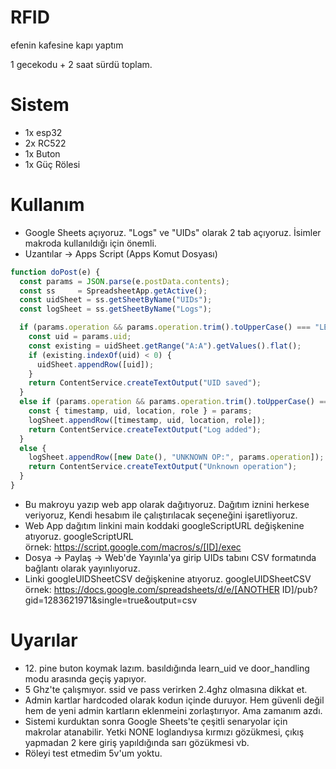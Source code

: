 # RFID 
efenin kafesine kapı yaptım

1 gecekodu + 2 saat sürdü toplam.

# Sistem
- 1x esp32
- 2x RC522
- 1x Buton
- 1x Güç Rölesi

# Kullanım
- Google Sheets açıyoruz. "Logs" ve "UIDs" olarak 2 tab açıyoruz. İsimler makroda kullanıldığı için önemli.
- Uzantılar -> Apps Script (Apps Komut Dosyası)
```javascript
function doPost(e) {
  const params = JSON.parse(e.postData.contents);
  const ss     = SpreadsheetApp.getActive();
  const uidSheet = ss.getSheetByName("UIDs");
  const logSheet = ss.getSheetByName("Logs");

  if (params.operation && params.operation.trim().toUpperCase() === "LEARN") {
    const uid = params.uid;
    const existing = uidSheet.getRange("A:A").getValues().flat();
    if (existing.indexOf(uid) < 0) {
      uidSheet.appendRow([uid]);
    }
    return ContentService.createTextOutput("UID saved");
  }
  else if (params.operation && params.operation.trim().toUpperCase() === "LOG") {
    const { timestamp, uid, location, role } = params;
    logSheet.appendRow([timestamp, uid, location, role]);
    return ContentService.createTextOutput("Log added");
  }
  else {
    logSheet.appendRow([new Date(), "UNKNOWN OP:", params.operation]);
    return ContentService.createTextOutput("Unknown operation");
  }
}
```

- Bu makroyu yazıp web app olarak dağıtıyoruz. Dağıtım iznini herkese veriyoruz, Kendi hesabım ile çalıştırılacak seçeneğini işaretliyoruz.
- Web App dağıtım linkini main koddaki googleScriptURL değişkenine atıyoruz. googleScriptURL  
örnek: https://script.google.com/macros/s/[ID]/exec
- Dosya -> Paylaş -> Web'de Yayınla'ya girip UIDs tabını CSV formatında bağlantı olarak yayınlıyoruz.
- Linki googleUIDSheetCSV değişkenine atıyoruz. googleUIDSheetCSV  
örnek: https://docs.google.com/spreadsheets/d/e/[ANOTHER ID]/pub?gid=1283621971&single=true&output=csv

# Uyarılar
- 12\. pine buton koymak lazım. basıldığında learn_uid ve door_handling modu arasında geçiş yapıyor.
- 5 Ghz'te çalışmıyor. ssid ve pass verirken 2.4ghz olmasına dikkat et.
- Admin kartlar hardcoded olarak kodun içinde duruyor. Hem güvenli değil hem de yeni admin kartların eklenmeini zorlaştırıyor. Ama zamanım azdı.
- Sistemi kurduktan sonra Google Sheets'te çeşitli senaryolar için makrolar atanabilir. Yetki NONE loglandıysa kırmızı gözükmesi, çıkış yapmadan 2 kere giriş yapıldığında sarı gözükmesi vb.
- Röleyi test etmedim 5v'um yoktu.
